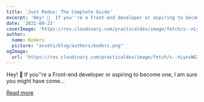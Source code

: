 ```yaml
---
title: 'Just Redux: The Complete Guide'
excerpt: 'Hey! 👋  If you''re a Front-end developer or aspiring to become one, I am sure you might have come...'
date: '2021-09-23'
coverImage: 'https://res.cloudinary.com/practicaldev/image/fetch/s--nLynxWG1--/c_imagga_scale,f_auto,fl_progressive,h_420,q_auto,w_1000/https://dev-to-uploads.s3.amazonaws.com/uploads/articles/kbpaz844z3cahg6jblg2.jpg'
author:
  name: Koders
  picture: "assets/blog/authors/koders.png"
ogImage:
  url: 'https://res.cloudinary.com/practicaldev/image/fetch/s--nLynxWG1--/c_imagga_scale,f_auto,fl_progressive,h_420,q_auto,w_1000/https://dev-to-uploads.s3.amazonaws.com/uploads/articles/kbpaz844z3cahg6jblg2.jpg'
---
```


Hey! 👋  If you''re a Front-end developer or aspiring to become one, I am sure you might have come...

[Read more](https://dev.to/thesanjeevsharma/just-redux-the-complete-guide-44d5)

